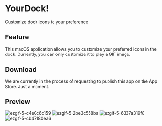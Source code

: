 # YourDock!
Customize dock icons to your preference

## Feature
This macOS application allows you to customize your preferred icons in the dock.
Currently, you can only customize it to play a GIF image.

## Download
We are currently in the process of requesting to publish this app on the App Store. Just a moment.

## Preview
![ezgif-5-c4e0c6c159](https://github.com/nhiroyasu/YourDock/assets/40600280/72c1cfd3-1b36-4166-9953-54ac69e0d5d2)
![ezgif-5-2be3c558ba](https://github.com/nhiroyasu/YourDock/assets/40600280/f70f4315-bf8d-4b7e-a775-26e84f42d7e6)
![ezgif-5-6337a319f8](https://github.com/nhiroyasu/YourDock/assets/40600280/461938b7-fd64-40fb-b1fb-9ef01c8ed768)
![ezgif-5-cb47180ea6](https://github.com/nhiroyasu/YourDock/assets/40600280/5a0396b0-7834-4697-bf16-c5fb59b58e20)

